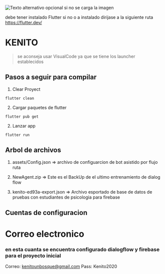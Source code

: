 ![Texto alternativo opcional si no se carga la imagen](https://www.metricser.com/wp-content/uploads/2019/09/HOR-blanco-600x200.png) 

debe tener instalado Flutter si no o a instalado dirijase a la siguiente ruta 
https://flutter.dev/

# KENITO

> se aconseja usar VisualCode ya que se tiene los launcher establecidos 


##  Pasos a seguir para compilar 

1. Clear Proyect

``` 
flutter clean
``` 
2. Cargar paquetes de flutter
``` 
flutter pub get
``` 
2. Lanzar app
``` 
flutter run
``` 

## Arbol de archivos 

1. assets/Config.json       => archivo de configuarcion de bot asistido por flujo ruta

2. NewAgent.zip             => Este es el BackUp de el ultimo entrenamiento de dialog flow

3. kenito-ed93a-export.json => Archivo esportado de base de datos de pruebas con estudiantes de psicologia para firebase


## Cuentas de configuracion

# Correo electronico 

### en esta cuanta se encuentra configurado dialogflow y firebase para el proyecto inicial 

Correo: kenitounbosque@gmail.com
Pass: Kenito2020
